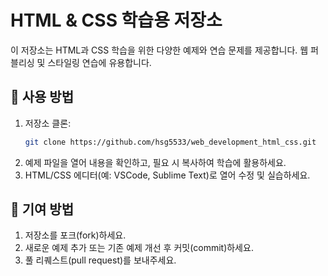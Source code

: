 # HTML & CSS 학습용 저장소

이 저장소는 HTML과 CSS 학습을 위한 다양한 예제와 연습 문제를 제공합니다. 웹 퍼블리싱 및 스타일링 연습에 유용합니다.

## 🚀 사용 방법

1. 저장소 클론:
   ```bash
   git clone https://github.com/hsg5533/web_development_html_css.git
   ```
2. 예제 파일을 열어 내용을 확인하고, 필요 시 복사하여 학습에 활용하세요.
3. HTML/CSS 에디터(예: VSCode, Sublime Text)로 열어 수정 및 실습하세요.

## 🤝 기여 방법

1. 저장소를 포크(fork)하세요.
2. 새로운 예제 추가 또는 기존 예제 개선 후 커밋(commit)하세요.
3. 풀 리퀘스트(pull request)를 보내주세요.
